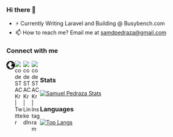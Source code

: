 ### Hi there 👋

<!--
**Samuel-Pedraza/Samuel-Pedraza** is a ✨ _special_ ✨ repository because its `README.md` (this file) appears on your GitHub profile.

Here are some ideas to get you started:
-->

- ⚡ Currently Writing Laravel and Building @ Busybench.com
- 📫 How to reach me? Email me at samdpedraza@gmail.com

### Connect with me

[<img align="left" alt="codeSTACKr.com" width="22px" src="https://raw.githubusercontent.com/iconic/open-iconic/master/svg/globe.svg" />][website]
[<img align="left" alt="codeSTACKr | Twitter" width="22px" src="https://cdn.jsdelivr.net/npm/simple-icons@v3/icons/twitter.svg" />][twitter]
[<img align="left" alt="codeSTACKr | LinkedIn" width="22px" src="https://cdn.jsdelivr.net/npm/simple-icons@v3/icons/linkedin.svg" />][linkedin]
[<img align="left" alt="codeSTACKr | Instagram" width="22px" src="https://cdn.jsdelivr.net/npm/simple-icons@v3/icons/instagram.svg" />][instagram]

<br/>

### Stats

[![Samuel Pedraza Stats](https://github-readme-stats.vercel.app/api?username=samuel-pedraza&count_private=true&show_icons=true)](https://github.com/anuraghazra/github-readme-stats)

### Languages

[![Top Langs](https://github-readme-stats.vercel.app/api/top-langs/?username=samuel-pedraza&layout=compact&hide=python)](https://github.com/anuraghazra/github-readme-stats)

[website]: https://samuelpedraza.com
[twitter]: https://twitter.com/samuel__pedraza
[instagram]: https://www.instagram.com/pedraza.sam/
[linkedin]: https://www.linkedin.com/in/samuel-pedraza/
